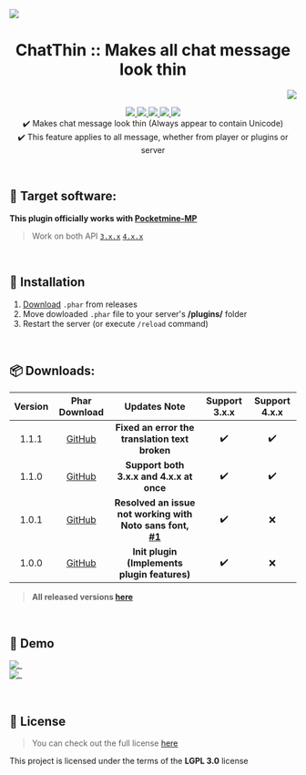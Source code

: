 <a align="center"><img src="https://i.ibb.co/YpK1m9p/Chat-Thin-logo.png"></a>  
<h1 align="center"> ChatThin :: Makes all chat message look thin </h1>  
<p align="right">  
  <a href="https://github.com/Blugin/ChatThin-PMMP/blob/stable/README_KOR.md">  
    <img src="https://img.shields.io/static/v1?label=%ED%95%9C%EA%B5%AD%EC%96%B4&message=%EB%A1%9C+%EC%9D%BD%EA%B8%B0&labelColor=success">  
  </a>  
</p>  
<p align="center">  
  <a href="https://poggit.pmmp.io/ci/Blugin/ChatThin-PMMP/ChatThin">  
    <img src="https://poggit.pmmp.io/ci.shield/Blugin/ChatThin-PMMP/ChatThin?style=flat-square">  
  </a>  
  <a href="https://github.com/Blugin/ChatThin-PMMP/releases">  
    <img src="https://img.shields.io/github/release/Blugin/ChatThin-PMMP.svg?style=flat-square">  
  </a>  
  <a href="https://github.com/Blugin/ChatThin-PMMP/releases">  
    <img src="https://img.shields.io/github/downloads/Blugin/ChatThin-PMMP/total.svg?style=flat-square">  
  </a>  
  </a>  
  <a href="https://github.com/Blugin/ChatThin-PMMP/blob/master/LICENSE">  
    <img src="https://img.shields.io/github/license/Blugin/ChatThin-PMMP.svg?style=flat-square">  
  </a>  
  <a href="http://hits.dwyl.com/Blugin/ChatThin-PMMP">  
    <img src="http://hits.dwyl.com/Blugin/ChatThin-PMMP.svg">  
  </a>  
  <br> ✔️ Makes chat message look thin (Always appear to contain Unicode)  
  <br> ✔️ This feature applies to all message, whether from player or plugins or server
</p>  
  
<br>  
  
## :file_folder: Target software:  
**This plugin officially works with [**Pocketmine-MP**](https://github.com/pmmp/PocketMine-MP/)**
> Work on both API [`3.x.x`](https://github.com/pmmp/PocketMine-MP/tree/stable) [`4.x.x`](https://github.com/pmmp/PocketMine-MP/tree/master)  
  
<br>  
  
## :wrench: Installation
1) [Download](#package-downloads) `.phar` from releases  
2) Move dowloaded `.phar` file to your server's **/plugins/** folder  
3) Restart the server (or execute `/reload` command)  
  
<br>  
  
## :package: Downloads:  
  
| Version | Phar Download | Updates Note | Support 3.x.x | Support 4.x.x |  
| :-----: | :-----------: | :----------: | :-----------: | :-----------: |
| 1.1.1 | [GitHub](https://github.com/Blugin/ChatThin-PMMP/releases/download/1.1.1/ChatThin_v1.1.1.phar) | **Fixed an error the translation text broken** | ✔️ | ✔️ |
| 1.1.0 | [GitHub](https://github.com/Blugin/ChatThin-PMMP/releases/download/1.1.0/ChatThin_v1.1.0.phar) | **Support both 3.x.x and 4.x.x at once** | ✔️ | ✔️ |  
| 1.0.1 | [GitHub](https://github.com/Blugin/ChatThin-PMMP/releases/download/1.0.1/ChatThin_v1.0.1.phar) | **Resolved an issue not working with Noto sans font, [#1](https://github.com/Blugin/ChatThin-PMMP/issues/1)** | ✔️ | ❌ |  
| 1.0.0 | [GitHub](https://github.com/Blugin/ChatThin-PMMP/releases/download/1.0.0/ChatThin_v1.0.0.phar) | **Init plugin (Implements plugin features)** | ✔️ | ❌ |  
  
> **All released versions [here](https://github.com/Blugin/ChatThin-PMMP/releases)**  
  
<br>  
  
## :space_invader: Demo  
 ![_](https://i.ibb.co/b1HDfVC/Chat-Thin-test-before.png)  
 ![_](https://i.ibb.co/WgJLjbc/Chat-Thin-test-after.png)  
  
<br>  
  
## :memo: License  
> You can check out the full license [here](https://github.com/Blugin/ChatThin-PMMP/blob/stable/LICENSE)  
  
This project is licensed under the terms of the **LGPL 3.0** license  